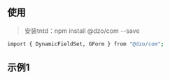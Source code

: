 ## 使用
> 安装tntd：npm install @dzo/com --save

```bash
import { DynamicFieldSet, GForm } from "@dzo/com";
```

## 示例1
